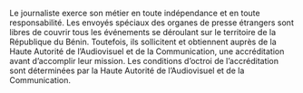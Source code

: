 Le journaliste exerce son métier en toute indépendance et en toute responsabilité.
Les envoyés spéciaux des organes de presse étrangers sont libres de couvrir tous les événements se déroulant sur le territoire de la République du Bénin. Toutefois, ils sollicitent et obtiennent auprès de la Haute Autorité de l’Audiovisuel et de la Communication, une accréditation avant d’accomplir leur mission. Les conditions d’octroi de l’accréditation sont déterminées par la Haute Autorité de l’Audiovisuel et de la Communication.
